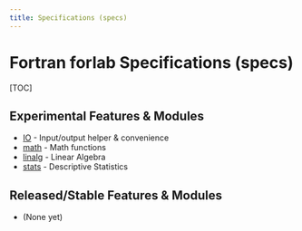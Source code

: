 ```yaml
---
title: Specifications (specs)
---
```


# Fortran forlab Specifications (specs)

[TOC]

## Experimental Features & Modules

 - [IO](./forlab_io.html) - Input/output helper & convenience
 - [math](./forlab_math.html) - Math functions
 - [linalg](./forlab_linalg.html) - Linear Algebra
 - [stats](./forlab_stats.html) - Descriptive Statistics

## Released/Stable Features & Modules

 - (None yet)
